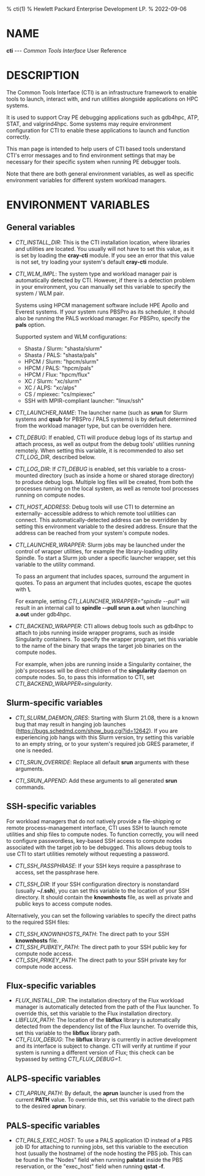 % cti(1)
% Hewlett Packard Enterprise Development LP.
% 2022-09-06

# NAME
**cti** --- *Common Tools Interface* User Reference

# DESCRIPTION

The Common Tools Interface (CTI) is an infrastructure framework to
enable tools to launch, interact with, and run utilities
alongside applications on HPC systems.

It is used to support Cray PE debugging applications such as gdb4hpc,
ATP, STAT, and valgrind4hpc. Some systems may require environment
configuration for CTI to enable these applications to launch and function
correctly.

This man page is intended to help users of CTI based tools
understand CTI's error messages and to find environment
settings that may be necessary for their specific system
when running PE debugger tools.

Note that there are both general environment variables, as well as specific
environment variables for different system workload managers.

# ENVIRONMENT VARIABLES

## General variables

- *CTI_INSTALL_DIR*: This is the CTI installation location, where libraries
  and utilities are located. You usually will not have to set this value, as it
  is set by loading the **cray-cti** module. If you see an error that this
  value is not set, try loading your system's default **cray-cti** module.

- *CTI_WLM_IMPL*: The system type and workload manager pair is automatically
  detected by CTI. However, if there is a detection problem in your environment,
  you can manually set this variable to specify the system / WLM pair.

  Systems using HPCM management software include HPE Apollo and Everest systems.
  If your system runs PBSPro as its scheduler, it should also be running
  the PALS workload manager. For PBSPro, specify the **pals** option.

  Supported system and WLM configurations:

  - Shasta / Slurm: "shasta/slurm"
  - Shasta / PALS:  "shasta/pals"
  - HPCM / Slurm:   "hpcm/slurm"
  - HPCM / PALS:    "hpcm/pals"
  - HPCM / Flux:    "hpcm/flux"
  - XC / Slurm:     "xc/slurm"
  - XC / ALPS:      "xc/alps"
  - CS / mpiexec:   "cs/mpiexec"
  - SSH with MPIR-compliant launcher: "linux/ssh"

- *CTI_LAUNCHER_NAME*: The launcher name (such as **srun**
  for Slurm systems and **qsub** for PBSPro / PALS systems) is by
  default determined from the workload manager type, but can be
  overridden here.

- *CTI_DEBUG*: If enabled, CTI will produce debug logs of its startup
  and attach process, as well as output from the debug tools' utilities
  running remotely. When setting this variable, it is recommended to also set
  *CTI_LOG_DIR*, described below.

- *CTI_LOG_DIR*: If *CTI_DEBUG* is enabled, set this variable
  to a cross-mounted directory (such as inside a home or shared storage
  directory) to produce debug logs. Multiple log files will be created,
  from both the processes running on the local system, as well as remote
  tool processes running on compute nodes.

- *CTI_HOST_ADDRESS*: Debug tools will use CTI to determine an externally-
  accessible address to which remote tool utilities can connect. This
  automatically-detected address can be overridden by setting this environment
  variable to the desired address. Ensure that the address can be reached
  from your system's compute nodes.

- *CTI_LAUNCHER_WRAPPER*: Slurm jobs may be launched under the control of
  wrapper utilities, for example the library-loading utility Spindle. To start
  a Slurm job under a specific launcher wrapper, set this variable to the utility command.

  To pass an argument that includes spaces, surround the argument in quotes.
  To pass an argument that includes quotes, escape the quotes with **\\**.

  For example, setting *CTI_LAUNCHER_WRAPPER="spindle --pull"* will result
  in an internal call to **spindle --pull srun a.out** when launching
  **a.out** under gdb4hpc.

- *CTI_BACKEND_WRAPPER*: CTI allows debug tools such as gdb4hpc to attach
  to jobs running inside wrapper programs, such as inside Singularity
  containers. To specify the wrapper program, set this variable to the name
  of the binary that wraps the target job binaries on the compute nodes.

  For example, when jobs are running inside a Singularity container, the
  job's processes will be direct children of the **singularity** daemon on
  compute nodes. So, to pass this information to CTI, set
  *CTI_BACKEND_WRAPPER=singularity*.

## Slurm-specific variables

- *CTI_SLURM_DAEMON_GRES*: Starting with Slurm 21.08, there is a known
  bug that may result in hanging job launches
  (https://bugs.schedmd.com/show_bug.cgi?id=12642). If you are experiencing
  job hangs with this Slurm version, try setting this variable to an empty
  string, or to your system's required job GRES parameter, if one is needed.

- *CTI_SRUN_OVERRIDE*: Replace all default **srun** arguments with
  these arguments.

- *CTI_SRUN_APPEND*: Add these arguments to all generated **srun** commands.

## SSH-specific variables

For workload managers that do not natively provide a file-shipping or
remote process-management interface, CTI uses SSH to launch remote
utilities and ship files to compute nodes. To function correctly,
you will need to configure passwordless, key-based SSH access to
compute nodes associated with the target job to be debugged. This allows
debug tools to use CTI to start utilities remotely without requesting
a password.

- *CTI_SSH_PASSPHRASE*: If your SSH keys require a passphrase to
  access, set the passphrase here.

- *CTI_SSH_DIR*: If your SSH configuration directory is nonstandard
  (usually **~/.ssh**), you can set this variable to the location
  of your SSH directory. It should contain the **knownhosts** file, as
  well as private and public keys to access compute nodes.

Alternatively, you can set the following variables to specify the direct
paths to the required SSH files:

- *CTI_SSH_KNOWNHOSTS_PATH*: The direct path to your SSH **knownhosts**
  file.
- *CTI_SSH_PUBKEY_PATH*: The direct path to your SSH public key for
  compute node access.
- *CTI_SSH_PRIKEY_PATH*: The direct path to your SSH private key for
  compute node access.

## Flux-specific variables

- *FLUX_INSTALL_DIR*: The installation directory of the Flux workload
  manager is automatically detected from the path of the Flux launcher.
  To override this, set this variable to the Flux installation directory.
- *LIBFLUX_PATH*: The location of the **libflux** library is
  automatically detected from the dependency list of the Flux launcher.
  To override this, set this variable to the **libflux** library path.
- *CTI_FLUX_DEBUG*: The **libflux** library is currently in active
  development and its interface is subject to change. CTI will verify
  at runtime if your system is running a different version of Flux; this
  check can be bypassed by setting *CTI_FLUX_DEBUG=1*.

## ALPS-specific variables

- *CTI_APRUN_PATH*: By default, the **aprun** launcher is used
  from the current **PATH** value. To override this, set this variable
  to the direct path to the desired **aprun** binary.

## PALS-specific variables

- *CTI_PALS_EXEC_HOST*: To use a PALS application ID instead of a
  PBS job ID for attaching to running jobs, set this variable to the
  execution host (usually the hostname) of the node hosting the PBS job.
  This can be found in the "Nodes" field when running **palstat** inside
  the PBS reservation, or the "exec_host" field when running **qstat -f**.
